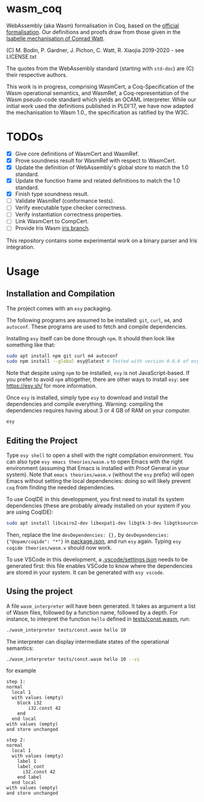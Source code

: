 # wasm_coq
WebAssembly (aka Wasm) formalisation in Coq, based on the [official formalisation](https://www.w3.org/TR/wasm-core-1/).
Our definitions and proofs draw from those given in the [Isabelle mechanisation of Conrad Watt](https://www.isa-afp.org/entries/WebAssembly.html).

(C) M. Bodin, P. Gardner, J. Pichon, C. Watt, R. Xiaojia 2019-2020 - see LICENSE.txt

The quotes from the WebAssembly standard (starting with `std-doc`) are (C) their respective authors.

This work is in progress, comprising WasmCert, a Coq-Specification of the Wasm operational semantics, and WasmRef, a Coq-representation of the Wasm pseudo-code standard which yields an OCAML interpreter. While our initial work used the definitions published in PLDI'17, we have now adapted the mechanisation to Wasm 1.0., the specification as ratified by the W3C. 

# TODOs

- [x] Give core definitions of WasmCert and WasmRef.
- [x] Prove soundness result for WasmRef with respect to WasmCert.
- [x] Update the definition of WebAssembly's global store to match the 1.0 standard.
- [x] Update the function frame and related definitions to match the 1.0 standard.
- [x] Finish type soundness result.
- [ ] Validate WasmRef (conformance tests).
- [ ] Verify executable type checker correctness.
- [ ] Verify instantiation correctness properties.
- [ ] Link WasmCert to CompCert.
- [ ] Provide Iris Wasm [iris branch](https://github.com/WasmCert/WasmCert-Coq/tree/host-iris).

This repository contains some experimental work on a binary parser and Iris integration. 

# Usage

## Installation and Compilation

The project comes with an `esy` packaging.

The following programs are assumed to be installed: `git`, `curl`, `m4`, and `autoconf`.
These programs are used to fetch and compile dependencies.

Installing `esy` itself can be done through `npm`.
It should then look like something like that:
```bash
sudo apt install npm git curl m4 autoconf
sudo npm install --global esy@latest # Tested with version 0.6.6 of esy.
```
Note that despite using `npm` to be installed, `esy` is not JavaScript-based.
If you prefer to avoid `npm` altogether, there are other ways to install `esy`: see <https://esy.sh/> for more information.

Once `esy` is installed, simply type `esy` to download and install the dependencies and compile everything.
Warning: compiling the dependencies requires having about 3 or 4 GB of RAM on your computer.
```bash
esy
```

## Editing the Project

Type `esy shell` to open a shell with the right compilation environment.
You can also type `esy emacs theories/wasm.v` to open Emacs with the right environment (assuming that Emacs is installed with Proof General in your system).
Note that `emacs theories/wasm.v` (without the `esy` prefix) will open Emacs without setting the local dependencies: doing so will likely prevent `coq` from finding the needed dependencies.

To use CoqIDE in this developpment, you first need to install its system dependencies (these are probably already installed on your system if you are using CoqIDE):
```bash
sudo apt install libcairo2-dev libexpat1-dev libgtk-3-dev libgtksourceview-3.0-dev
```
Then, replace the line `devDependencies: {},` by `devDependencies: {"@opam/coqide": "*"}` in [package.json](./package.json), and run `esy` again.
Typing `esy coqide theories/wasm.v` should now work.

To use VSCode in this development, a [.vscode/settings.json](.vscode/settings.json) needs to be generated first: this file enables VSCode to know where the dependencies are stored in your system.
It can be generated with `esy vscode`.

## Using the project

A file `wasm_interpreter` will have been generated.
It takes as argument a list of Wasm files, followed by a function name, followed by a depth.
For instance, to interpret the function `hello` defined in [tests/const.wasm](tests/const.wasm), run:
```bash
./wasm_interpreter tests/const.wasm hello 10
```
The interpreter can display intermediate states of the operational semantics:
```bash
./wasm_interpreter tests/const.wasm hello 10 --vi
```
for example
```
step 1:
normal
  local 1
  with values (empty)
    block i32
        i32.const 42
    end
  end local
with values (empty)
and store unchanged

step 2:
normal
  local 1
  with values (empty)
    label 1
    label_cont
      i32.const 42
    end label
  end local
with values (empty)
and store unchanged
```
